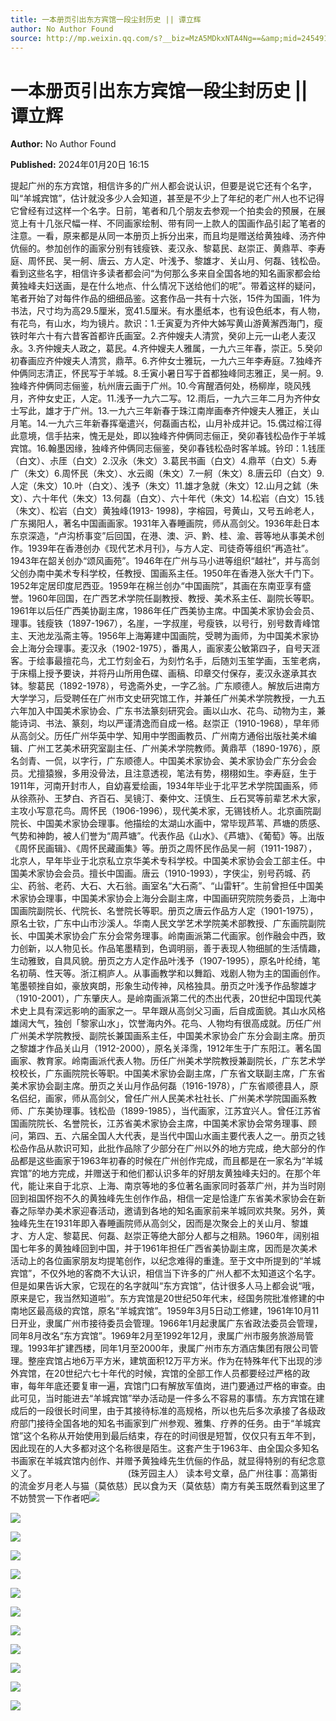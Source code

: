 ```yaml
---
title: 一本册页引出东方宾馆一段尘封历史 || 谭立辉
author: No Author Found
source: http://mp.weixin.qq.com/s?__biz=MzA5MDkxNTA4Ng==&amp;mid=2454914604&amp;idx=1&amp;sn=6a4a81bdd3ebfdac05089a71eb01bb10&amp;chksm=87a3ce4db0d4475b7fb1827bbcb6c954c7ba122a11c0428997e6721b43e37195dbd133069181&poc_token=HJ_Do2ejHyO-wNZGG8Q1S8FdPgy1YBBEob-nUEme
---
```


# 一本册页引出东方宾馆一段尘封历史 || 谭立辉

**Author:** No Author Found

**Published:** 2024年01月20日 16:15

提起广州的东方宾馆，相信许多的广州人都会说认识，但要是说它还有个名字，叫“羊城宾馆”，估计就没多少人会知道，甚至是不少上了年纪的老广州人也不记得它曾经有过这样一个名字。日前，笔者和几个朋友去参观一个拍卖会的预展，在展览上有十几张尺幅一样、不同画家绘制、带有同一上款人的国画作品引起了笔者的注意。一看，原来都是从同一本册页上拆分出来，而且均是赠送给黄独峰、汤齐仲伉俪的。参加创作的画家分别有钱瘦铁、麦汉永、黎葛民、赵崇正、黄鼎苹、李寿庭、周怀民、吴一舸、唐云、方人定、叶浅予、黎雄才、关山月、何磊、钱松喦。看到这些名字，相信许多读者都会问“为何那么多来自全国各地的知名画家都会给黄独峰夫妇送画，是在什么地点、什么情况下送给他们的呢”。带着这样的疑问，笔者开始了对每件作品的细细品鉴。这套作品一共有十六张，15件为国画，1件为书法，尺寸均为高29.5厘米，宽41.5厘米。有水墨纸本，也有设色纸本，有人物，有花鸟，有山水，均为镜片。款识：1.壬寅夏为齐仲大姊写黄山游黄澥西海门，瘦铁时年六十有六昔客首都许氏画室。2.齐仲嫂夫人清赏，癸卯上元一山老人麦汉永。3.齐仲嫂夫人政之，葛民。4.齐仲嫂夫人雅属，一九六三年春，崇正。5.癸卯初春画应齐仲嫂夫人清赏，鼎苹。6.齐仲女士雅玩，一九六三年李寿庭。7.独峰齐仲俩同志清正，怀民写于羊城。8.壬寅小暑日写于首都独峰同志雅正，吴一舸。9.独峰齐仲俩同志俪鉴，杭州唐云画于广州。10.今宵醒酒何处，杨柳岸，晓风残月，齐仲女史正，人定。11.浅予一九六二写。12.雨后，一九六三年二月为齐仲女士写此，雄才于广州。13.一九六三年新春于珠江南岸画奉齐仲嫂夫人雅正，关山月笔。14.一九六三年新春挥毫遣兴，何磊画古松，山月补成并记。15.偶过榕江得此意境，信手拈来，愧无是处，即以独峰齐仲俩同志俪正，癸卯春钱松喦作于羊城宾馆。16.翰墨因缘，独峰齐仲俩同志俪鉴，癸卯春钱松喦时客羊城。钤印：1.钱厓（白文）、尗厓（白文）2.汉永（朱文）3.葛民书画（白文）4.鼎苹（白文）5.寿广（朱文）6.周怀民（朱文）、水云阁（朱文）7.一舸（朱文）8.唐云印（白文）9.人定（朱文）10.叶（白文）、浅予（朱文）11.雄才急就（朱文）12.山月之鉥（朱文）、六十年代（朱文）13.何磊（白文）、六十年代（朱文）14.松岩（白文）15.钱（朱文）、松岩（白文）黄独峰(1913- 1998)，字榕园，号黄山，又号五岭老人，广东揭阳人，著名中国画画家。1931年入春睡画院，师从高剑父。1936年赴日本东京深造，“卢沟桥事变”后回国，在港、澳、沪、黔、桂、渝、蓉等地从事美术创作。1939年在香港创办《现代艺术月刊》，与方人定、司徒奇等组织“再造社”。1943年在韶关创办“颂风画苑”。1946年在广州与马小进等组织“越社”，并与高剑父创办南中美术专科学校，任教授、国画系主任。1950年在香港入张大千门下。1952年定居印度尼西亚。1959年在棉兰创办“中国画院”，其画在东南亚享有盛誉。1960年回国，在广西艺术学院任副教授、教授、美术系主任、副院长等职。1961年以后任广西美协副主席，1986年任广西美协主席。中国美术家协会会员、理事。钱瘦铁（1897-1967），名崖，一字叔崖，号瘦铁，以号行，别号数青峰馆主、天池龙泓斋主等。1956年上海筹建中国画院，受聘为画师，为中国美术家协会上海分会理事。麦汉永（1902-1975），番禺人，画家麦公敏第四子，自号天涯客。于绘事最擅花鸟，尤工竹刻金石，为刻竹名手，后随刘玉笙学画，玉笙老病，于床榻上授予要诀，并将丹山所用色碟、画稿、印章交付保存，麦汉永遂承其衣钵。黎葛民（1892-1978），号逸斋外史，一字乙翁。广东顺德人。解放后进南方大学学习，后受聘任在广州市文史研究馆工作，并兼任广州美术学院教授，一九五六年加入中国美术家协会、广东书法篆刻研究会。画以山水、花鸟、动物为主，兼能诗词、书法、篆刻，均以严谨清逸而自成一格。赵崇正（1910-1968），早年师从高剑父。历任广州华英中学、知用中学图画教员、广州南方通俗出版社美术编辑、广州工艺美术研究室副主任、广州美术学院教师。黄鼎苹（1890-1976），原名剑青、一侃，以字行，广东顺德人。中国美术家协会、美术家协会广东分会会员。尤擅猿猴，多用没骨法，且注意透视，笔法有势，栩栩如生。李寿庭，生于1911年，河南开封市人，自幼喜爱绘画，1934年毕业于北平艺术学院国画系，师从徐燕孙、王梦白、齐百石、吴镜汀、秦仲文、汪慎生、丘石冥等前辈艺术大家，主攻小写意花鸟。周怀民（1906-1996），现代美术家，无锡钱桥人。北京画院副院长、中国美术家协会理事。他描绘的太湖山水画中，常毕现芦苇、芦塘的质感、气势和神韵，被人们誉为“周芦塘”。代表作品《山水》、《芦塘》、《葡萄》等。出版《周怀民画辑》、《周怀民藏画集》等。册页之周怀民作品吴一舸（1911-1987），北京人，早年毕业于北京私立京华美术专科学校。中国美术家协会会工部主任。中国美术家协会会员。擅长中国画。唐云（1910-1993），字侠尘，别号药城、药尘、药翁、老药、大石、大石翁。画室名“大石斋”、“山雷轩”。生前曾担任中国美术家协会理事，中国美术家协会上海分会副主席，中国画研究院院务委员，上海中国画院副院长、代院长、名誉院长等职。册页之唐云作品方人定（1901-1975），原名士钦，广东中山市沙溪人。华南人民文学艺术学院美术部教授、广东画院副院长、中国美术家协会广东分会常务理事。岭南画派第二代画家。创作融会中西，致力创新，以人物见长。作品笔墨精到，色调明丽，善于表现人物细腻的生活情趣，生动雅致，自具风貌。册页之方人定作品叶浅予（1907-1995），原名叶纶绮，笔名初萌、性天等。浙江桐庐人。从事画教学和以舞蹈、戏剧人物为主的国画创作。笔墨顿挫自如，豪放爽朗，形象生动传神，风格独具。册页之叶浅予作品黎雄才（1910-2001），广东肇庆人。是岭南画派第二代的杰出代表，20世纪中国现代美术史上具有深远影响的画家之一。早年跟从高剑父习画，后自成面貌。其山水风格雄阔大气，独创「黎家山水」，饮誉海内外。花鸟、人物均有很高成就。历任广州广州美术学院教授、副院长兼国画系主任，中国美术家协会广东分会副主席。册页之黎雄才作品关山月（1912-2000），原名关泽霈，1912年生于广东阳江。著名国画家、教育家。岭南画派代表人物。历任广州美术学院教授兼副院长，广东艺术学校校长，广东画院院长等职。中国美术家协会副主席，广东省文联副主席，广东省美术家协会副主席。册页之关山月作品何磊（1916-1978），广东省顺德县人，原名侣纪，画家，师从高剑父，曾任广州人民美术社社长、广州美术学院国画系教师、广东美协理事。钱松嵒（1899-1985），当代画家，江苏宜兴人。曾任江苏省国画院院长、名誉院长，江苏省美术家协会主席，中国美术家协会常务理事、顾问，第四、五、六届全国人大代表，是当代中国山水画主要代表人之一。册页之钱松喦作品从款识可知，此批作品除了少部分在广州以外的地方完成，绝大部分的作品都是这些画家于1963年初春的时候在广州创作完成，而且都是在一家名为“羊城宾馆”的地方完成，并赠送于和他们都认识多年的好朋友黄独峰夫妇的。在那个年代，能让来自于北京、上海、南京等地的多位著名画家同时荟萃广州，并为当时刚回到祖国怀抱不久的黄独峰先生创作作品，相信一定是恰逢广东省美术家协会在新春之际举办美术家迎春活动，邀请到各地的知名画家前来羊城同欢共聚。另外，黄独峰先生在1931年即入春睡画院师从高剑父，因而是次聚会上的关山月、黎雄才、方人定、黎葛民、何磊、赵崇正等绝大部分人都与之相熟。1960年，阔别祖国七年多的黄独峰回到中国，并于1961年担任广西省美协副主席，因而是次美术活动上的各位画家朋友均提笔创作，以纪念难得的重逢。至于文中所提到的“羊城宾馆”，不仅外地的客商不大认识，相信当下许多的广州人都不太知道这个名字。但是如果告诉大家，它现在的名字就叫“东方宾馆”，估计很多人马上都会说“哦，原来是它，我当然知道啦”。东方宾馆是20世纪50年代末，经国务院批准修建的中南地区最高级的宾馆，原名“羊城宾馆”。1959年3月5日动工修建，1961年10月11日开业，隶属广州市接待委员会管理。1966年1月起隶属广东省政法委员会管理，同年8月改名“东方宾馆”。1969年2月至1992年12月，隶属广州市服务旅游局管理。1993年扩建西楼，同年1月至2000年，隶属广州市东方酒店集团有限公司管理。整座宾馆占地6万平方米，建筑面积12万平方米。作为在特殊年代下出现的涉外宾馆，在20世纪六七十年代的时候，宾馆的全部工作人员都要经过严格的政审，每年年底还要复审一遍，宾馆门口有解放军值岗，进门要通过严格的审查。由此可见，当时能进去“羊城宾馆”举办活动是一件多么不容易的事情。东方宾馆在建成后的一段很长时间里，由于其接待标准的高规格，所以也先后多次承接了各级政府部门接待全国各地的知名书画家到广州参观、雅集、疗养的任务。由于“羊城宾馆”这个名称从开始使用到最后结束，存在的时间很是短暂，仅仅只有五年不到，因此现在的人大多都对这个名称很是陌生。这套产生于1963年、由全国众多知名书画家在羊城宾馆内创作、并赠予黄独峰先生伉俪的作品，就显得特别的有纪念意义了。                                     (珠芳园主人） 读本号文章，品广州往事：高第街的流金岁月老人与猫（莫依慈）民以食为天（莫依慈）南方有美玉既然看到这里了不妨赞赏一下作者吧![](https://mmbiz.qpic.cn/mmbiz_jpg/PJWG74pLsMayvR1AyLpp1OwsWXJhmAMu6hEnyJ4hyVxh2jeFxNGwngJfdXCj1cuXFPwvvJjPH1NhDydQF15CRA/640?wx_fmt=jpeg)

![](https://mmbiz.qpic.cn/mmbiz_jpg/PJWG74pLsMZzcCibzGRozVicbv6KUO3bDfCZREm9r8ouF1cCdh8x4Netf9DnSGaic1jf6yymqLhgiaU8ibbXM7rhyjQ/640)

![](https://mmbiz.qpic.cn/mmbiz_jpg/PJWG74pLsMZzcCibzGRozVicbv6KUO3bDfjUK8qEd3u2yGVXqoJ0zF3B5zXH82TM1vHobUAEibm7ibicAhoWRQ7gshA/640)

![](https://mmbiz.qpic.cn/mmbiz_jpg/PJWG74pLsMZzcCibzGRozVicbv6KUO3bDf68GO4MLQqYUr0ibqZbKbZgq7N4IM9BgqKChRH3iaNSOBxtoa6mW7aa3w/640)

![](https://mmbiz.qpic.cn/mmbiz_jpg/PJWG74pLsMZzcCibzGRozVicbv6KUO3bDfkFXcN1Prb4HNZk0EgszIjUibm7B284xXicY4E9gfEyckL3iacT7xIo9QQ/640)

![](https://mmbiz.qpic.cn/mmbiz_jpg/PJWG74pLsMZzcCibzGRozVicbv6KUO3bDfPWm5rlcuCXJGoP7rVicvicljNGkGsK43N7MnJxcb5tvwBkmC9CQkQv7A/640)

![](https://mmbiz.qpic.cn/mmbiz_jpg/PJWG74pLsMZzcCibzGRozVicbv6KUO3bDfyFn8dTRzeia8kUa0CQJVrLjFYL0ZOmV9eIzbnftCTxjUTaQ7GAoT1ow/640)

![](https://mmbiz.qpic.cn/mmbiz_jpg/PJWG74pLsMZzcCibzGRozVicbv6KUO3bDfF3QUplsYuUXkf5pySbuAxfnt6tsPHmfvahia4tC7PiciccYlTFygu8qfQ/640)

![](https://mmbiz.qpic.cn/mmbiz_gif/PJWG74pLsMYf2b50xFTbTsibmjv5gNVOxZegUj8mrKtpuzCpBAYnQw9duHfIcNnUzicicnGUSv4EWPSTRAPvV9g3w/640?wx_fmt=gif&wxfrom=5&wx_lazy=1)

![](https://mmbiz.qpic.cn/mmbiz_png/PJWG74pLsMZzcCibzGRozVicbv6KUO3bDflt3UMsjAN5Umg3vXlzRF7UL0DXPumAh8OUYEVujD3a3oBEbTtUzAnQ/640?wx_fmt=png&from=appmsg)

![](https://mmbiz.qpic.cn/mmbiz_gif/Ljib4So7yuWjVibianAXToA8NEToRF0NRR234MW3XZBj6ibsFsicLKu2PzaP0bdSDOUAN7L6ibViczYOghRRlDybn9V6g/640?wx_fmt=gif&wxfrom=5&wx_lazy=1)

![](https://mmbiz.qpic.cn/mmbiz_png/PJWG74pLsMbxzxSWsbSxWa401icEeDUWiawxAxbdgTq3LmtribGicfmgEgabFONInhdrQRwY9Y4pmxRGlAoaQAaMDA/640?wx_fmt=jpeg&wxfrom=5&wx_lazy=1&wx_co=1)



